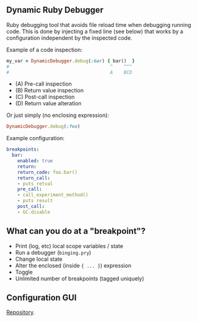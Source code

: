 Dynamic Ruby Debugger
---------------------

Ruby debugging tool that avoids file reload time when debugging running code. This is done by injecting a fixed line (see below)
that works by a configuration independent by the inspected code.

Example of a code inspection:

```ruby
my_var = DynamicDebugger.debug(:bar) { bar()  }
#                                     ^    ^^^
#                                     A    BCD
```

- (A) Pre-call inspection
- (B) Return value inspection
- (C) Post-call inspection
- (D) Return value alteration

Or just simply (no enclosing expression):

```ruby
DynamicDebugger.debug(:foo)
```

Example configuration:

```yaml
breakpoints:
  bar:
    enabled: true
    return:
    return_code: foo.bar()
    return_call:
    - puts retval
    pre_call:
    - call_experiment_method()
    - puts result
    post_call:
    - GC.disable
```

## What can you do at a "breakpoint"?

- Print (log, etc) local scope variables / state
- Run a debugger (`binging.pry`)
- Change local state
- Alter the enclosed (inside `{ ... }`) expression
- Toggle
- Unlimited number of breakpoints (tagged uniquely)


## Configuration GUI

[Repository](https://github.com/itarato/dynamic_debugger_gui).
